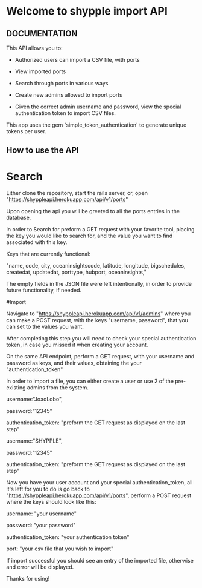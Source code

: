 # Welcome to shypple import API


## DOCUMENTATION


This API allows you to:


- Authorized users can import a CSV file, with ports

- View imported ports

- Search through ports in various ways

- Create new admins allowed to import ports

- Given the correct admin username and password, view the special authentication token to import CSV files.

This app uses the gem 'simple_token_authentication' to generate unique tokens per user.


## How to use the API


# Search


Either clone the repository, start the rails server, or, open "https://shyppleapi.herokuapp.com/api/v1/ports"


Upon opening the api you will be greeted to all the ports entries in the database.

In order to Search for preform a GET request with your favorite tool, placing the key you would like to search for, and the value you want to find associated with this key.


Keys that are currently functional:

"name, code, city, oceaninsightscode, latitude, longitude, bigschedules, createdat, updatedat, porttype, hubport, oceaninsights,"


The empty fields in the JSON file were left intentionally, in order to provide future functionality, if needed.


#Import


Navigate to "https://shyppleapi.herokuapp.com/api/v1/admins" where you can make a POST request, with the keys "username, password", that you can set to the values you want.


After completing this step you will need to check your special authentication token, in case you missed it when creating your account.

On the same API endpoint, perform a GET request, with your username and password as keys, and their values, obtaining the your "authentication_token"


In order to import a file, you can either create a user or use 2 of the pre-existing admins from the system.


username:"JoaoLobo",

password:"12345"

authentication_token: "preform the GET request as displayed on the last step"


username:"SHYPPLE",

password:"12345"

authentication_token: "preform the GET request as displayed on the last step"


Now you have your user account and your special authentication_token, all it's left for you to do is go back to "https://shyppleapi.herokuapp.com/api/v1/ports", perform a POST request where the keys should look like this:


username: "your username"

password: "your password"

authentication_token: "your authentication token"

port: "your csv file that you wish to import"


If import successful you should see an entry of the imported file, otherwise and error will be displayed.


Thanks for using!



